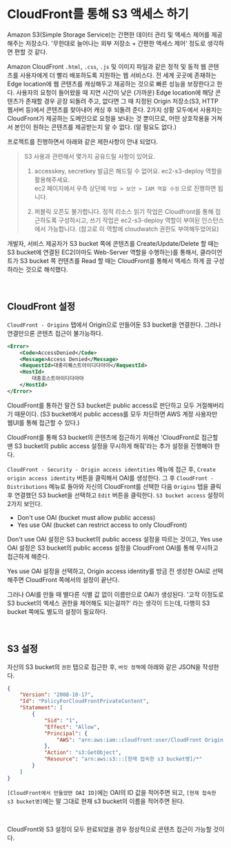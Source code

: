 # CloudFront를 통해 S3 액세스 하기

Amazon S3(Simple Storage Service)는 간편한 데이터 관리 및 액세스 제어를 제공해주는 저장소다. 
'무한대로 늘어나는 외부 저장소 + 간편한 액세스 제어' 정도로 생각하면 편할 것 같다.

Amazon CloudFront `.html`, `.css`, `.js` 및 이미지 파일과 같은 정적 및 동적 웹 콘텐츠를 사용자에게 더 빨리 배포하도록 지원하는 웹 서비스다. 전 세계 곳곳에 존재하는 Edge location에 웹 콘텐츠를 캐싱해두고 제공하는 것으로 
빠른 성능을 보장한다고 한다. 
사용자의 요청이 들어왔을 때 지연 시간이 낮은 (가까운) Edge location에 해당 콘텐츠가 존재할 경우 곧장 되돌려 주고, 
없다면 그 때 지정된 Origin 저장소(S3, HTTP 웹서버 등)에서 콘텐츠를 찾아내어 캐싱 후 되돌려 준다.
2가지 상황 모두에서 사용자는 CloudFront가 제공하는 도메인으로 요청을 보내는 것 뿐이므로, 어떤 상호작용을 거쳐서 
본인이 원하는 콘텐츠를 제공받는지 알 수 없다. (알 필요도 없다.)

프로젝트를 진행하면서 아래와 같은 제한사항이 안내 되었다.

> S3 사용과 관련해서 몇가지 공유드릴 사항이 있어요.
> 1. accesskey, secretkey 발급은 해드릴 수 없어요. ec2-s3-deploy 역할을 활용해주세요.  
> ec2 페이지에서 우측 상단에 `작업 > 보안 > IAM 역할 수정` 으로 진행하면 됩니다.
>	
> 2. 퍼블릭 오픈도 불가합니다. 정적 리소스 읽기 작업은 Cloudfront를 통해 접근하도록 구성하시고, 쓰기 작업은
> ec2-s3-deploy 역할이 부여된 인스턴스에서 가능합니다. (참고로 이 역할에 cloudwatch 권한도 부여해두었어요)

개발자, 서비스 제공자가 S3 bucket 쪽에 콘텐츠를 Create/Update/Delete 할 때는 S3 bucket에 연결된 EC2(아마도 Web-Server 역할을 수행하는)를 통해서, 클라이언트가 S3 bucket 쪽 컨텐츠를 Read 할 때는 CloudFront를 통해서 액세스 하게 끔 구성하라는 것으로 해석했다.

<br>

## CloudFront 설정
`CloudFront - Origins` 탭에서 Origin으로 만들어둔 S3 bucket을 연결한다. 
그러나 연결만으론 콘텐츠 접근이 불가능하다.

```xml
<Error>
	<Code>AccessDenied</Code>
	<Message>Access Denied</Message>
	<RequestId>대충리퀘스트아이디다아아</RequestId>
	<HostId>
		대충호스트아이디다아아
	</HostId>
</Error>
```

CloudFront를 통하건 말건 S3 bucket은 public access로 판단하고 모두 거절해버리기 때문이다. (S3 bucket에서 public access를 모두 차단하면 AWS 계정 사용자만 웹UI를 통해 접근할 수 있다.)

CloudFront를 통해 S3 bucket의 콘텐츠에 접근하기 위해선 'CloudFront로 접근할 땐 S3 bucket의 public access 설정을 무시하게 해줘'라는 추가 설정을 진행해야 한다.

`CloudFront - Security - Origin access identities` 메뉴에 접근 후, `Create origin access identity` 버튼을 클릭해서 OAI를 생성한다. 그 후 `CloudFront - Distributions` 메뉴로 돌아와 자신의 CloudFront를 선택한 다음 `Origins` 탭을 클릭 후 연결했던 S3 bucket을 선택하고 `Edit` 버튼을 클릭한다.
`S3 bucket access` 설정이 2가지 보인다.

- Don't use OAI (bucket must allow public access)
- Yes use OAI (bucket can restrict access to only CloudFront)

Don't use OAI 설정은 S3 bucket의 public access 설정을 따르는 것이고, 
Yes use OAI 설정은 S3 bucket의 public access 설정을 CloudFront OAI를 통해 무시하고 접근하게 해준다.

Yes use OAI 설정을 선택하고, Origin access identity를 방금 전 생성한 OAI로 선택해주면 CloudFront 쪽에서의 설정이 끝난다.

그러나 OAI를 만들 때 별다른 식별 값 없이 이름만으로 OAI가 생성된다. 
'고작 이정도로 S3 bucket의 액세스 권한을 제어해도 되는걸까?' 라는 생각이 드는데, 다행히 S3 bucket 쪽에도 
별도의 설정이 필요하다.

<br>

## S3 설정
자신의 S3 bucket의 `권한` 탭으로 접근한 후, `버킷 정책`에 아래와 같은 JSON을 작성한다.

```JSON
{
    "Version": "2008-10-17",
    "Id": "PolicyForCloudFrontPrivateContent",
    "Statement": [
        {
            "Sid": "1",
            "Effect": "Allow",
            "Principal": {
                "AWS": "arn:aws:iam::cloudfront:user/CloudFront Origin Access Identity [CloudFront에서 만들었던 OAI ID]"
            },
            "Action": "s3:GetObject",
            "Resource": "arn:aws:s3:::[현재 접속한 s3 bucket명]/*"
        }
    ]
}
```

`[CloudFront에서 만들었떤 OAI ID]`에는 OAI의 ID 값을 적어주면 되고, 
`[현재 접속한 s3 bucket명]`에는 말 그대로 현재 s3 bucket의 이름을 적어주면 된다.

<br>

CloudFront와 S3 설정이 모두 완료되었을 경우 정상적으로 콘텐츠 접근이 가능할 것이다.
